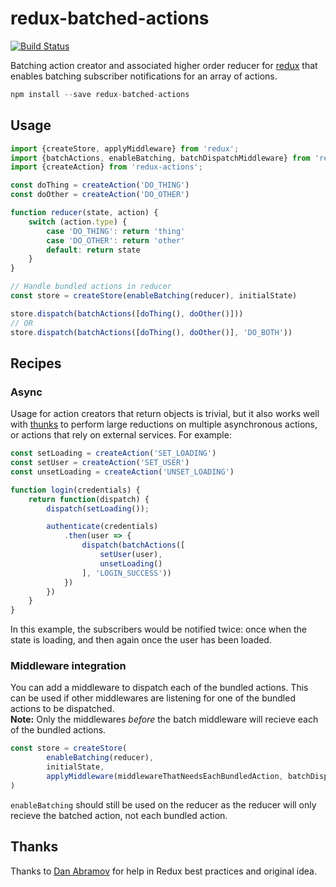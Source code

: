 redux-batched-actions
=====================

[![Build Status](https://travis-ci.org/tshelburne/redux-batched-actions.svg)](https://travis-ci.org/tshelburne/redux-batched-actions)

Batching action creator and associated higher order reducer for [redux](https://github.com/gaearon/redux) that enables batching subscriber notifications for an array of actions.

```js
npm install --save redux-batched-actions
```

## Usage

```js
import {createStore, applyMiddleware} from 'redux';
import {batchActions, enableBatching, batchDispatchMiddleware} from 'redux-batched-actions';
import {createAction} from 'redux-actions';

const doThing = createAction('DO_THING')
const doOther = createAction('DO_OTHER')

function reducer(state, action) {
	switch (action.type) {
		case 'DO_THING': return 'thing'
		case 'DO_OTHER': return 'other'
		default: return state
	}
}

// Handle bundled actions in reducer
const store = createStore(enableBatching(reducer), initialState)

store.dispatch(batchActions([doThing(), doOther()]))
// OR
store.dispatch(batchActions([doThing(), doOther()], 'DO_BOTH'))

```

## Recipes

### Async

Usage for action creators that return objects is trivial, but it also works well with [thunks](https://github.com/gaearon/redux-thunk) to perform large reductions on multiple asynchronous actions, or actions that rely on external services. For example:

```js
const setLoading = createAction('SET_LOADING')
const setUser = createAction('SET_USER')
const unsetLoading = createAction('UNSET_LOADING')

function login(credentials) {
	return function(dispatch) {
		dispatch(setLoading());

		authenticate(credentials)
			.then(user => {
				dispatch(batchActions([
					setUser(user),
					unsetLoading()
				], 'LOGIN_SUCCESS'))
			})
		})
	}
}
```

In this example, the subscribers would be notified twice: once when the state is loading, and then again once the user has been loaded.

### Middleware integration

You can add a middleware to dispatch each of the bundled actions. This can be used if other middlewares are listening for one of the bundled actions to be dispatched.  
**Note:** Only the middlewares *before* the batch middleware will recieve each of the bundled actions.

```js
const store = createStore(
		enableBatching(reducer),
		initialState,
		applyMiddleware(middlewareThatNeedsEachBundledAction, batchDispatchMiddleware, middlewareThatDoesNotNeedEachBundledAction)
)
```

`enableBatching` should still be used on the reducer as the reducer will only recieve the batched action, not each bundled action.

## Thanks

Thanks to [Dan Abramov](https://github.com/gaearon) for help in Redux best practices and original idea.
